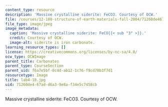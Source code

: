```yaml
---
content_type: resource
description: 'Massive crystalline siderite: FeCO3. Courtesy of OCW.'
file: /courses/12-108-structure-of-earth-materials-fall-2004/71260de467add6a39e8af34e5c7458cb_lab4-18.jpg
file_type: image/jpeg
image_metadata:
  caption: 'Massive crystalline siderite: FeCO{{< sub "3" >}}.'
  credit: Courtesy of OCW.
  image-alt: siderite is iron carbonate.
learning_resource_types: []
license: https://creativecommons.org/licenses/by-nc-sa/4.0/
ocw_type: OCWImage
parent_title: Carbonates
parent_type: CourseSection
parent_uid: f6a7e5bf-0c4d-ab12-1c76-f9cd70b3f7d1
resourcetype: Image
title: lab4-18.jpg
uid: 71260de4-67ad-d6a3-9e8a-f34e5c7458cb
---
```

Massive crystalline siderite: FeCO3. Courtesy of OCW.